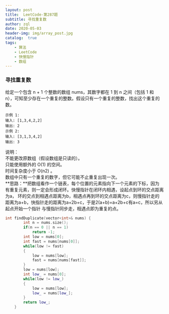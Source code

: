 ```yaml
---
layout: post
title:  LeetCode-第287题
subtitle: 寻找重复数
author: zql
date: 2020-05-03
header-img: img/array_post.jpg
catalog:  true
tags:
    - 算法
    - LeetCode
    - 快慢指针
    - 数组
---  
```

### 寻找重复数  
给定一个包含 n + 1 个整数的数组 nums，其数字都在 1 到 n 之间（包括 1 和 n），可知至少存在一个重复的整数。假设只有一个重复的整数，找出这个重复的数。  
```
示例 1:  
输入: [1,3,4,2,2]
输出: 2
示例 2:
输入: [3,1,3,4,2]
输出: 3
```
说明：  
不能更改原数组（假设数组是只读的）。  
只能使用额外的 O(1) 的空间。  
时间复杂度小于 O(n2) 。  
数组中只有一个重复的数字，但它可能不止重复出现一次。  
**思路：**把数组看作一个链表，每个位置的元素指向下一个元素的下标，因为有重复元素，则一定会形成闭环。快慢指针在闭环内相遇，设起点到环的交点距离为a，
环的交点到相遇点距离为b，相遇点再到环的交点距离为c，则慢指针走的距离为a+b，快指针走的距离为a+2b+c，于是2(a+b)=a+2b+c有a=c，所以另从起点开始一个指针
与慢指针同步走，相遇点即为重复的点。  
```c++
int findDuplicate(vector<int>& nums) {
        int n = nums.size();
        if(n == 0 || n == 1)
            return -1;
        int low = nums[0];
        int fast = nums[nums[0]];
        while(low != fast)
        {
            low = nums[low];
            fast = nums[nums[fast]];
        }
        low = nums[low];
        int low_ = nums[0];
        while(low != low_)
        {
            low = nums[low];
            low_ = nums[low_];
        }
        return low_;
    }
```
